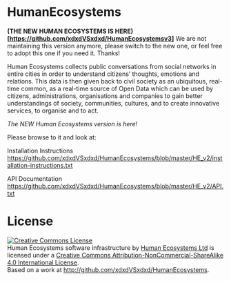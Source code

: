 HumanEcosystems
===============

__(THE NEW HUMAN ECOSYSTEMS IS HERE)[https://github.com/xdxdVSxdxd/HumanEcosystemsv3]__
We are not maintaining this version anymore, please switch to the new one, or feel free to adopt this one if you need it. Thanks!


Human Ecosystems collects public conversations from social networks in entire cities in order to understand citizens’ thoughts, emotions and relations.  This data is then given back to civil society as an ubiquitous, real-time common, as a real-time source of Open Data which can be used by citizens, administrations, organisations and companies to gain better understandings of society, communities, cultures, and to create innovative services, to organise and to act.

*The NEW Human Ecosystems version is here!*

Please browse to it and look at:

Installation Instructions
https://github.com/xdxdVSxdxd/HumanEcosystems/blob/master/HE_v2/installation-instructions.txt

API Documentation
https://github.com/xdxdVSxdxd/HumanEcosystems/blob/master/HE_v2/API.txt


# License

<a rel="license" href="http://creativecommons.org/licenses/by-nc-sa/4.0/"><img alt="Creative Commons License" style="border-width:0" src="https://i.creativecommons.org/l/by-nc-sa/4.0/88x31.png" /></a><br /><span xmlns:dct="http://purl.org/dc/terms/" property="dct:title">Human Ecosystems software infrastructure</span> by <a xmlns:cc="http://creativecommons.org/ns#" href="http://human-ecosystems.com/" property="cc:attributionName" rel="cc:attributionURL">Human Ecosystems Ltd</a> is licensed under a <a rel="license" href="http://creativecommons.org/licenses/by-nc-sa/4.0/">Creative Commons Attribution-NonCommercial-ShareAlike 4.0 International License</a>.<br />Based on a work at <a xmlns:dct="http://purl.org/dc/terms/" href="http://github.com/xdxdVSxdxd/HumanEcosystems" rel="dct:source">http://github.com/xdxdVSxdxd/HumanEcosystems</a>.

